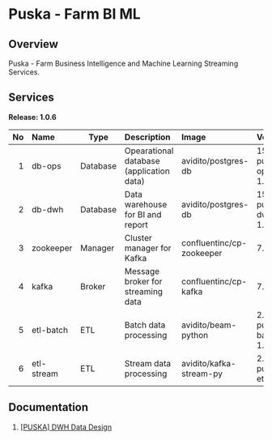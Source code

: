 # Puska - Farm BI ML

## Overview
Puska - Farm Business Intelligence and Machine Learning Streaming Services.

## Services

**Release: 1.0.6**

|No|Name|Type|Description|Image|Version|
|--:|:--|---|:--|:--|:--|
|1|db-ops|Database|Opearational database (application data)|avidito/postgres-db|15.3-puska-ops-1.1|
|2|db-dwh|Database|Data warehouse for BI and report|avidito/postgres-db|15.3-puska-dwh-1.3|
|3|zookeeper|Manager|Cluster manager for Kafka|confluentinc/cp-zookeeper|7.5.0|
|4|kafka|Broker|Message broker for streaming data|confluentinc/cp-kafka|7.5.0|
|5|etl-batch|ETL|Batch data processing|avidito/beam-python|2.52.0-puska-batch-1.1|
|6|etl-stream|ETL|Stream data processing|avidito/kafka-stream-py|2.0.2-puska-etl-1.0|



## Documentation
1. [[PUSKA] DWH Data Design](https://docs.google.com/spreadsheets/d/12Nq72e2ZdoOw-1hXScFLmsxC-tbKiqZZFKqdH_941gE)